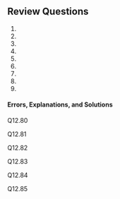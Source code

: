 
## Review Questions
1.

2.

3.

4.

5.

6.

7.

8.

9.


#### Errors, Explanations, and Solutions

Q12.80

Q12.81

Q12.82

Q12.83

Q12.84

Q12.85
 

